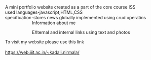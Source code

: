 A mini portfolio website created as a part of the core course ISS <br/>
used languages-javascript,HTML,CSS  <br/>
specification-stores news globally implemented using crud operatins <br/>
&nbsp;&nbsp;&nbsp;&nbsp;&nbsp;&nbsp;&nbsp;&nbsp;&nbsp;&nbsp;&nbsp;&nbsp;&nbsp;&nbsp;&nbsp;&nbsp;&nbsp;&nbsp;&nbsp;&nbsp;&nbsp;              Information about me<br/>

&nbsp;&nbsp;&nbsp;&nbsp;&nbsp;&nbsp;&nbsp;&nbsp;&nbsp;&nbsp;&nbsp;&nbsp;&nbsp;&nbsp;&nbsp;&nbsp;&nbsp;&nbsp;&nbsp;&nbsp;&nbsp;       EXternal and internal links using text and photos
             
To visit my website please use this link <br/>              
https://web.iiit.ac.in/~kadali.nirmala/
